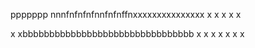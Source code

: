 ppppppp    nnnfnfnfnfnnfnfnffnxxxxxxxxxxxxxxx
x
x
x
x
x

x
xbbbbbbbbbbbbbbbbbbbbbbbbbbbbbbbb
x
x
x
x
x
x
x
